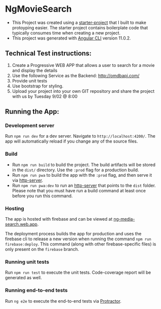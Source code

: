 # NgMovieSearch

* This Project was created using a [starter-project](https://github.com/Mike-Mountain/ng-starter) that I built to make protoyping easier.
  The starter project contains boilerplate code that typically consumes time when creating a new project.
* This project was generated with [Angular CLI](https://github.com/angular/angular-cli) version 11.0.2.

## Technical Test instructions:
1. Create a Progressive WEB APP that allows a user to search for a movie and display the details
2.  Use the following Service as the Backend: http://omdbapi.com/
3.  Provide unit tests
4.  Use bootstrap for styling.
5.  Upload your project into your own GIT repository and share the project with us by Tuesday 9/02 @ 8:00

## Running the App:

### Development server
Run `npm run dev` for a dev server. Navigate to `http://localhost:4200/`. The app will automatically reload if you change any of the source files.

### Build
* Run `npm run build` to build the project. The build artifacts will be stored in the `dist/` directory. Use the `:prod` flag for a production build.
* Run `npm run pwa` to build the app with the `:prod` flag, and then serve it via [http-server](https://www.npmjs.com/package/http-server).
* Run `npm run pwa:dev` to run an [http-server](https://www.npmjs.com/package/http-server) that points to the `dist` folder.
  Please note that you must have run a build command at least once before you run this command.

### Hosting
The app is hosted with firebase and can be viewed at [ng-media-search.web.app](https://ng-media-search.web.app).

The deployment process builds the app for production and uses the firebase cli to release a new version when running the 
command `npm run firebase:deploy`. This command (along with other firebase-specific files) is only present on the `firebase` branch.

### Running unit tests
Run `npm run test` to execute the unit tests. Code-coverage report will be generated as well.

### Running end-to-end tests
Run `ng e2e` to execute the end-to-end tests via [Protractor](http://www.protractortest.org/).
